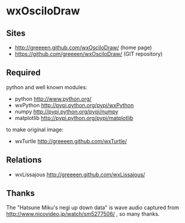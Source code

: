 wxOsciloDraw
============

Sites
-----
  * http://greeeen.github.com/wxOsciloDraw/ (home page)
  * https://github.com/greeeen/wxOsciloDraw/ (GIT repository)

Required
--------
python and well known modules:

  * python http://www.python.org/
  * wxPython http://pypi.python.org/pypi/wxPython
  * numpy http://pypi.python.org/pypi/numpy
  * matplotlib http://pypi.python.org/pypi/matplotlib

to make original image:

  * wxTurtle http://greeeen.github.com/wxTurtle/

Relations
---------
  * wxLissajous http://greeeen.github.com/wxLissajous/

Thanks
------
The "Hatsune Miku's negi up down data" is wave audio captured
from http://www.nicovideo.jp/watch/sm5277506/ , so many thanks.
